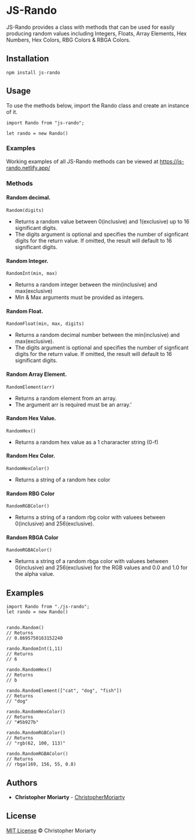 # JS-Rando

JS-Rando provides a class with methods that can be used for easily producing random values including Integers, Floats, Array Elements, Hex Numbers, Hex Colors, RBG Colors & RBGA Colors.

## Installation

```
npm install js-rando
```

## Usage

To use the methods below, import the Rando class and create an instance of it.

`import Rando from "js-rando";`

`let rando = new Rando()`

### Examples

Working examples of all JS-Rando methods can be viewed at https://js-rando.netlify.app/

### Methods

#### Random decimal.

`Random(digits)`

- Returns a random value between 0(inclusive) and 1(exclusive) up to 16 significant digits.
- The digits argument is optional and specifies the number of signficant digits for the return value. If omitted, the result will default to 16 significant digits.

#### Random Integer.

`RandomInt(min, max)`

- Returns a random integer between the min(inclusive) and max(exclusive)
- Min & Max arguments must be provided as integers.

#### Random Float.

`RandomFloat(min, max, digits)`

- Returns a random decimal number between the min(inclusive) and max(exclusive).
- The digits argument is optional and specifies the number of signficant digits for the return value. If omitted, the result will default to 16 significant digits.

#### Random Array Element.

`RandomElement(arr)`

- Returns a random element from an array.
- The argument arr is required must be an array.'

#### Random Hex Value.

`RandomHex()`

- Returns a random hex value as a 1 chararacter string (0-f)

#### Random Hex Color.

`RandomHexColor()`

- Returns a string of a random hex color

#### Random RBG Color

`RandomRGBColor()`

- Returns a string of a random rbg color with valuees between 0(inclusive) and 256(exclusive).

#### Random RBGA Color

`RandomRGBAColor()`

- Returns a string of a random rbga color with valuees between 0(inclusive) and 256(exclusive) for the RGB values and 0.0 and 1.0 for the alpha value.

## Examples

```
import Rando from "./js-rando";
let rando = new Rando()


rando.Random()
// Returns
// 0.8695750163152240

rando.RandomInt(1,11)
// Returns
// 6

rando.RandomHex()
// Returns
// b

rando.RandomElement(["cat", "dog", "fish"])
// Returns
// "dog"

rando.RandomHexColor()
// Returns
// "#5b927b"

rando.RandomRGBColor()
// Returns
// "rgb(62, 100, 113)"

rando.RandomRGBAColor()
// Returns
// rbga(169, 156, 55, 0.8)
```

## Authors

- **Christopher Moriarty** - [ChristopherMoriarty](https://github.com/moriarty83/)

## License

[MIT License](https://andreasonny.mit-license.org/2019) © Christopher Moriarty
